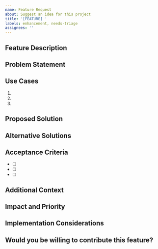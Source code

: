 ```yaml
---
name: Feature Request
about: Suggest an idea for this project
title: '[FEATURE] '
labels: enhancement, needs-triage
assignees: ''
---
```


## Feature Description
<!-- A clear and concise description of the feature you're proposing -->

## Problem Statement
<!-- Describe the problem this feature would solve -->

## Use Cases
<!-- Describe specific use cases this feature would enable -->
1. 
2. 
3. 

## Proposed Solution
<!-- Describe how you envision this feature working -->

## Alternative Solutions
<!-- Describe any alternative solutions you've considered -->

## Acceptance Criteria
<!-- What are the minimum requirements for this feature to be considered complete? -->
- [ ] 
- [ ] 
- [ ] 

## Additional Context
<!-- Add any other context, screenshots, or mockups about the feature request here -->

## Impact and Priority
<!-- 
  - Who will benefit from this feature? 
  - How important is it for the product?
  - Is it a blocker for other features?
-->

## Implementation Considerations
<!-- Any technical considerations, potential challenges, or areas that might need special attention -->

## Would you be willing to contribute this feature?
<!-- Yes/No/Maybe - No pressure! --> 